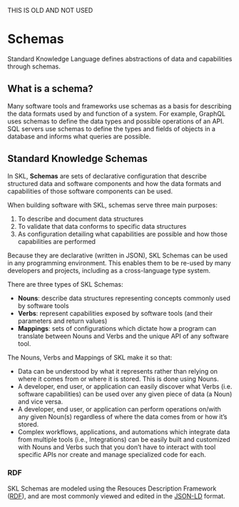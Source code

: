 THIS IS OLD AND NOT USED

# Schemas

Standard Knowledge Language defines abstractions of data and capabilities through schemas.

## What is a schema?

Many software tools and frameworks use schemas as a basis for describing the data formats used by and function of a system. For example, GraphQL uses schemas to define the data types and possible operations of an API. SQL servers use schemas to define the types and fields of objects in a database and informs what queries are possible.

## Standard Knowledge Schemas

In SKL, **Schemas** are sets of declarative configuration that describe structured data and software components and how the data formats and capabilities of those software components can be used.

When building software with SKL, schemas serve three main purposes:

1. To describe and document data structures
2. To validate that data conforms to specific data structures
3. As configuration detailing what capabilities are possible and how those capabilities are performed

Because they are declarative (written in JSON), SKL Schemas can be used in any programming environment. This enables them to be re-used by many developers and projects, including as a cross-language type system.

There are three types of SKL Schemas:

* **Nouns**: describe data structures representing concepts commonly used by software tools
* **Verbs**: represent capabilities exposed by software tools (and their parameters and return values)
* **Mappings**: sets of configurations which dictate how a program can translate between Nouns and Verbs and the unique API of any software tool.

The Nouns, Verbs and Mappings of SKL make it so that:

* Data can be understood by what it represents rather than relying on where it comes from or where it is stored. This is done using Nouns.
* A developer, end user, or application can easily discover what Verbs (i.e. software capabilities) can be used over any given piece of data (a Noun) and vice versa.
* A developer, end user, or application can perform operations on/with any given Noun(s) regardless of where the data comes from or how it’s stored.
* Complex workflows, applications, and automations which integrate data from multiple tools (i.e., Integrations) can be easily built and customized with Nouns and Verbs such that you don’t have to interact with tool specific APIs nor create and manage specialized code for each.

### RDF
SKL Schemas are modeled using the Resouces Description Framework ([RDF](https://en.wikipedia.org/wiki/Resource_Description_Framework)), and are most commonly viewed and edited in the [JSON-LD](https://json-ld.org/) format. 